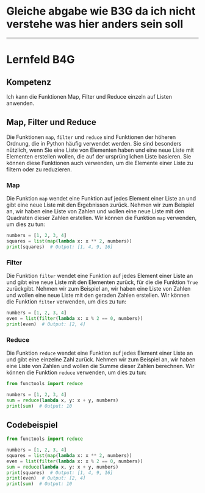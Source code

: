 # Gleiche abgabe wie B3G da ich nicht verstehe was hier anders sein soll
<hr>

# Lernfeld B4G

## Kompetenz
Ich kann die Funktionen Map, Filter und Reduce einzeln auf Listen anwenden.

## Map, Filter und Reduce
Die Funktionen `map`, `filter` und `reduce` sind Funktionen der höheren Ordnung, die in Python häufig verwendet werden. Sie sind besonders nützlich, wenn Sie eine Liste von Elementen haben und eine neue Liste mit Elementen erstellen wollen, die auf der ursprünglichen Liste basieren. Sie können diese Funktionen auch verwenden, um die Elemente einer Liste zu filtern oder zu reduzieren.

### Map
Die Funktion `map` wendet eine Funktion auf jedes Element einer Liste an und gibt eine neue Liste mit den Ergebnissen zurück. Nehmen wir zum Beispiel an, wir haben eine Liste von Zahlen und wollen eine neue Liste mit den Quadraten dieser Zahlen erstellen. Wir können die Funktion `map` verwenden, um dies zu tun:

```python
numbers = [1, 2, 3, 4]
squares = list(map(lambda x: x ** 2, numbers))
print(squares)  # Output: [1, 4, 9, 16]
```

### Filter
Die Funktion `filter` wendet eine Funktion auf jedes Element einer Liste an und gibt eine neue Liste mit den Elementen zurück, für die die Funktion `True` zurückgibt. Nehmen wir zum Beispiel an, wir haben eine Liste von Zahlen und wollen eine neue Liste mit den geraden Zahlen erstellen. Wir können die Funktion `filter` verwenden, um dies zu tun:

```python
numbers = [1, 2, 3, 4]
even = list(filter(lambda x: x % 2 == 0, numbers))
print(even)  # Output: [2, 4]
```

### Reduce
Die Funktion `reduce` wendet eine Funktion auf jedes Element einer Liste an und gibt eine einzelne Zahl zurück. Nehmen wir zum Beispiel an, wir haben eine Liste von Zahlen und wollen die Summe dieser Zahlen berechnen. Wir können die Funktion `reduce` verwenden, um dies zu tun:

```python
from functools import reduce

numbers = [1, 2, 3, 4]
sum = reduce(lambda x, y: x + y, numbers)
print(sum)  # Output: 10
```

## Codebeispiel
```python
from functools import reduce

numbers = [1, 2, 3, 4]
squares = list(map(lambda x: x ** 2, numbers))
even = list(filter(lambda x: x % 2 == 0, numbers))
sum = reduce(lambda x, y: x + y, numbers)
print(squares)  # Output: [1, 4, 9, 16]
print(even)  # Output: [2, 4]
print(sum)  # Output: 10
```
